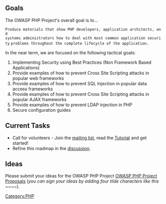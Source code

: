 ## Goals

The OWASP PHP Project's overall goal is to...

`Produce materials that show PHP developers, application architects, and `
`systems administrators how to deal with most common application security`
`problems throughout the complete lifecycle of the application.`

In the near term, we are focused on the following tactical goals:

1.  Implementing Security using Best Practices (Non Framework Based
    Applications)
2.  Provide examples of how to prevent Cross Site Scripting attacks in
    popular web frameworks
3.  Provide examples of how to prevent SQL Injection in popular data
    access frameworks
4.  Provide examples of how to prevent Cross Site Scripting attacks in
    popular AJAX frameworks
5.  Provide examples of how to prevent LDAP injection in PHP
6.  Secure configuration guides

## Current Tasks

  - Call for volunteers - Join the [mailing
    list](http://lists.owasp.org/mailman/listinfo/owasp-phpness), read
    the [Tutorial](Tutorial "wikilink") and get started\!
  - Refine this roadmap in the
    [discussion](http://www.owasp.org/index.php/Talk:OWASP_PHP_Project_Roadmap).

## Ideas

Please submit your ideas for the OWASP PHP Project [OWASP PHP Project
Proposals](OWASP_PHP_Project_Proposals "wikilink") (*you can sign your
ideas by adding four tilde characters like this \~\~\~\~*).

[Category:PHP](Category:PHP "wikilink")